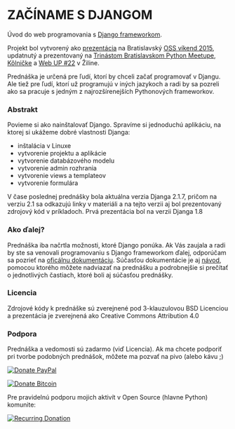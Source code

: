 # ZAČÍNAME S DJANGOM

Úvod do web programovania s [Django frameworkom](https://www.djangoproject.com/).

Projekt bol vytvorený ako [prezentácia](https://ricco386.github.io/zaciname-s-djangom/) na Bratislavský [OSS víkend 2015](http://ossden.soit.sk/index.php/ossvikendmenu), updatnutý a prezentovaný na [Trinástom Bratislavskom Python Meetupe](https://2016.pycon.sk/sk/ba-13-meetup.html), [Kôlničke](https://www.facebook.com/events/1783622468543805/) a [Web UP #22](https://www.facebook.com/events/332957283982272/) v Žiline.

Prednáška je určená pre ľudí, ktorí by chceli začať programovať v Djangu. Ale tiež pre ľudí, ktorí už programujú v iných jazykoch a radi by sa pozreli ako sa pracuje s jedným z najrozšírenejších Pythonových frameworkov.

### Abstrakt

Povieme si ako nainštalovať Django. Spravíme si jednoduchú aplikáciu, na ktorej si ukážeme dobré vlastnosti Djanga:

* inštalácia v Linuxe
* vytvorenie projektu a aplikácie
* vytvorenie databázového modelu
* vytvorenie admin rozhrania
* vytvorenie views a templateov
* vytvorenie formulára

V čase poslednej prednášky bola aktuálna verzia Djanga 2.1.7, pričom na verziu 2.1 sa odkazujú linky v materiáli a na tejto verzii aj bol prezentovaný zdrojový kód v príkladoch. Prvá prezentácia bol na verzii Djanga 1.8

### Ako ďalej?

Prednáška iba načrtla možnosti, ktoré Django ponúka. Ak Vás zaujala a radi by ste sa venovali programovaniu s Django frameworkom ďalej, odporúčam sa pozrieť na [oficálnu dokumentáciu](https://docs.djangoproject.com/en/2.1/). Súčasťou dokumentácie je aj [návod](https://docs.djangoproject.com/en/2.1/intro/tutorial01/), pomocou ktorého môžete nadviazať na prednášku a podrobnejšie si prečítať o jednotlivých častiach, ktoré boli aj súčasťou prednášky.

### Licencia

Zdrojové kódy k prednáške sú zverejnené pod 3-klauzulovou BSD Licenciou a prezentácia je zverejnená ako Creative Commons Attribution 4.0

### Podpora

Prednáška a vedomosti sú zadarmo (viď Licencia). Ak ma chcete podporiť pri tvorbe podobných prednášok, môžete ma pozvať na pivo (alebo kávu ;)

[![Donate PayPal](https://img.shields.io/badge/Donate-PayPal-blue.svg)](https://paypal.me/ricco386)

[![Donate Bitcoin](https://img.shields.io/badge/Donate-bitcoin-blue.svg)](https://tallyco.in/RicCo386/)

Pre pravidelnú podporu mojich aktivít v Open Source (hlavne Python) komunite: 

[![Recurring Donation](http://img.shields.io/liberapay/goal/RicCo.svg?logo=liberapay)](https://liberapay.com/RicCo/donate)

